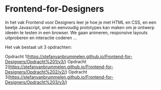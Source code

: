 # Frontend-for-Designers

In het vak Frontend voor Designers leer je hoe je met HTML en CSS, en een beetje Javascript, snel en eenvoudig prototypes kan maken om je ontwerp ideeën te testen in een browser. We gaan animeren, responsive layouts uitproberen en interactie coderen ...

Het vak bestaat uit 3 opdrachten:

Opdracht 1(https://stefanvanbrummelen.github.io/Frontend-for-Designers/Opdracht%201/v3/)
Opdracht 2(https://stefanvanbrummelen.github.io/Frontend-for-Designers/Opdracht%202/v2/)
Opdracht 3(https://stefanvanbrummelen.github.io/Frontend-for-Designers/Opdracht%203/v3/)
